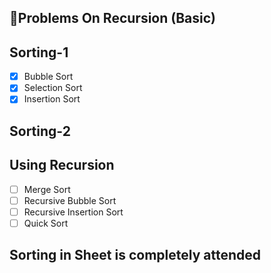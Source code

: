 ## 🚀Problems On Recursion (Basic) 

## Sorting-1
- [x] Bubble Sort
- [x] Selection Sort
- [x] Insertion Sort

## Sorting-2
   ## Using Recursion 
- [ ] Merge Sort
- [ ] Recursive Bubble Sort
- [ ] Recursive Insertion Sort
- [ ] Quick Sort

## Sorting in Sheet is completely attended


